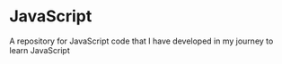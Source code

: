 # JavaScript
A repository for JavaScript code that I have developed in my journey to learn JavaScript
